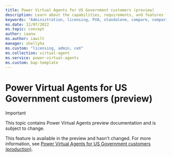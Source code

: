 ```yaml
---
title: Power Virtual Agents for US Government customers (preview)
description: Learn about the capabilities, requirements, and features for US Government plans in Power Virtual Agents preview."
keywords: "Administration, licensing, PVA, standalone, compare, comparison"
ms.date: 12/07/2022
ms.topic: concept
author: iaanw
ms.author: iawilt
manager: shellyha
ms.custom: "licensing, admin, ceX"
ms.collection: virtual-agent
ms.service: power-virtual-agents
ms.custom: bap-template
---
```


# Power Virtual Agents for US Government customers (preview)

> [!IMPORTANT]
> This topic contains Power Virtual Agents preview documentation and is subject to change.

This feature is available in the preview and hasn't changed. For more information, see [Power Virtual Agents for US Government customers (production)](../requirements-licensing-gcc.md).
